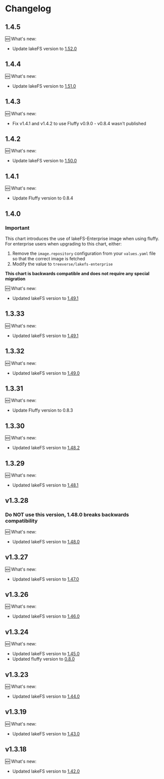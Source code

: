 # Changelog

## 1.4.5

:new: What's new:
- Update lakeFS version to [1.52.0](https://github.com/treeverse/lakeFS/releases/tag/v1.52.0)

## 1.4.4

:new: What's new:
- Update lakeFS version to [1.51.0](https://github.com/treeverse/lakeFS/releases/tag/v1.51.0)

## 1.4.3

:new: What's new:
- Fix v1.4.1 and v1.4.2 to use Fluffy v0.9.0 - v0.8.4 wasn't published

## 1.4.2

:new: What's new:
- Update lakeFS version to [1.50.0](https://github.com/treeverse/lakeFS/releases/tag/v1.50.0)

## 1.4.1

:new: What's new:
- Update Fluffy version to 0.8.4

## 1.4.0

### Important

This chart introduces the use of lakeFS-Enterprise image when using fluffy.
For enterprise users when upgrading to this chart, either:
1. Remove the `image.repository` configuration from your `values.yaml` file so that the correct image is fetched
2. Modify the value to `treeverse/lakefs-enterprise`

**This chart is backwards compatible and does not require any special migration**

:new: What's new:
- Updated lakeFS version to [1.49.1](https://github.com/treeverse/lakeFS/releases/tag/v1.49.1)

## 1.3.33

:new: What's new:
- Updated lakeFS version to [1.49.1](https://github.com/treeverse/lakeFS/releases/tag/v1.49.1)


## 1.3.32

:new: What's new:
- Updated lakeFS version to [1.49.0](https://github.com/treeverse/lakeFS/releases/tag/v1.49.0)

## 1.3.31

:new: What's new:
- Update Fluffy version to 0.8.3

## 1.3.30

:new: What's new:
- Updated lakeFS version to [1.48.2](https://github.com/treeverse/lakeFS/releases/tag/v1.48.2)

## 1.3.29

:new: What's new:
- Updated lakeFS version to [1.48.1](https://github.com/treeverse/lakeFS/releases/tag/v1.48.1)

## v1.3.28

### Do **NOT** use this version, 1.48.0 breaks backwards compatibility

:new: What's new:
- Updated lakeFS version to [1.48.0](https://github.com/treeverse/lakeFS/releases/tag/v1.48.0)

## v1.3.27

:new: What's new:
- Updated lakeFS version to [1.47.0](https://github.com/treeverse/lakeFS/releases/tag/v1.47.0)

## v1.3.26

:new: What's new:
- Updated lakeFS version to [1.46.0](https://github.com/treeverse/lakeFS/releases/tag/v1.46.0)

## v1.3.24

:new: What's new:
- Updated lakeFS version to [1.45.0](https://github.com/treeverse/lakeFS/releases/tag/v1.45.0)
- Updated fluffy version to [0.8.0](https://github.com/treeverse/fluffy/releases/tag/v0.8.0)

## v1.3.23

:new: What's new:
- Updated lakeFS version to [1.44.0](https://github.com/treeverse/lakeFS/releases/tag/v1.44.0)

## v1.3.19

:new: What's new:
- Updated lakeFS version to [1.43.0](https://github.com/treeverse/lakeFS/releases/tag/v1.43.0)

## v1.3.18

:new: What's new:
- Updated lakeFS version to [1.42.0](https://github.com/treeverse/lakeFS/releases/tag/v1.42.0)

